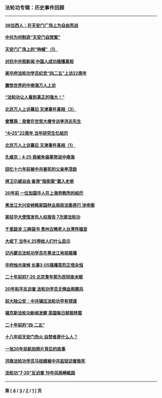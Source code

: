 ### 法轮功专辑：历史事件回顾
---
#### [36位西人：在天安门广场上为自由而战](../../pages/nf5793/n13390029.md?04220430) 
#### [中共为何制造“天安门自焚案”](../../pages/nf5793/n13183270.md?04220430) 
#### [天安门广场上的“呐喊”（1）](../../pages/nf5793/n13105277.md?04220430) 
#### [对抗中共假新闻 中国人成功插播真相](../../pages/nf5793/n12910618.md?04220430) 
#### [美华府法轮功学员纪念“四二五”上访22周年](../../pages/nf5793/n12904445.md?04220430) 
#### [震惊世界的中南海万人上访](../../pages/nf5793/n12903976.md?04220430) 
#### [“法轮功让人看到真正的强大！”](../../pages/nf5793/n12903195.md?04220430) 
#### [北京万人上访幕后 天津事件真相（3）](../../pages/nf5793/n12902807.md?04220430) 
#### [曾慧燕：我曾在世贸大楼专访李洪志先生](../../pages/nf5793/n12898729.md?04220430) 
#### [“4•25”22周年 当年研究生忆经历](../../pages/nf5793/n12894152.md?04220430) 
#### [北京万人上访幕后 天津事件真相（1）](../../pages/nf5793/n12885174.md?04220430) 
#### [孔维京：4·25 我被朱镕基带进中南海](../../pages/nf5793/n12864987.md?04220430) 
#### [回忆十六年前被中共害死的父亲李茂勋](../../pages/nf5793/n12880270.md?04220430) 
#### [捍卫示威自由 香港“阻街案”载入史册](../../pages/nf5793/n12811245.md?04220430) 
#### [20年前 一位加国华人在上海劳教所的经历](../../pages/nf5793/n12707932.md?04220430) 
#### [黑龙江大兴安岭韩家园林业局政法委恶行 涉命案](../../pages/nf5793/n12622815.md?04220430) 
#### [美驻华大使馆发布人权报告 7次提法轮功](../../pages/nf5793/n12520541.md?04220430) 
#### [千里跋涉 三麻袋书 贵州古稀老人台湾传福音](../../pages/nf5793/n12198750.md?04220430) 
#### [大疫下 当年4.25带给人们什么启示](../../pages/nf5793/n12058565.md?04220430) 
#### [记内蒙古法轮功学员在黑龙江电视插播](../../pages/nf5793/n11699194.md?04220430) 
#### [华府烛光夜悼 长春3·05插播英烈正信永恒](../../pages/nf5793/n11397432.md?04220430) 
#### [二十年前的7·20 北京青年郭为民彻夜未眠](../../pages/nf5793/n11354195.md?04220430) 
#### [20年和平反迫害 法轮功学员无惧血雨腥风](../../pages/nf5793/n11348279.md?04220430) 
#### [前大陆公安：中共镇压法轮功早有预谋](../../pages/nf5793/n11352168.md?04220430) 
#### [福克斯法轮功新闻发酵  英国每日邮报转载](../../pages/nf5793/n11285952.md?04220430) 
#### [二十年前的“四·二五”](../../pages/nf5793/n11207639.md?04220430) 
#### [十八年前天安门伪火 自焚者是什么人？](../../pages/nf5793/n10996556.md?04220430) 
#### [一张20年前航拍照片背后的故事](../../pages/nf5793/n10693797.md?04220430) 
#### [河南法轮功学员马桂娥被中共监狱迫害致死](../../pages/nf5793/n10684974.md?04220430) 
#### [法轮功“7‧20”反迫害 19年风雨崎岖路](../../pages/nf5793/n10570834.md?04220430) 

---
#### 第 [ [4](./4.md?04220430) / [3](./3.md?04220430) / [2](./2.md?04220430) / [1](./1.md?04220430) ] 页
